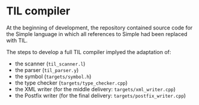# TIL compiler

At the beginning of development, the repository contained source code for the Simple language in which all references to Simple had been replaced with TIL.

The steps to develop a full TIL compiler implyed the adaptation of:
* the scanner (`til_scanner.l`)
* the parser (`til_parser.y`)
* the symbol (`targets/symbol.h`)
* the type checker (`targets/type_checker.cpp`)
* the XML writer (for the middle delivery: `targets/xml_writer.cpp`)
* the Postfix writer (for the final delivery: `targets/postfix_writer.cpp`)
